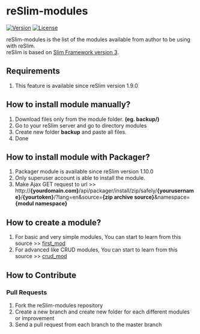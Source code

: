 reSlim-modules
=======
[![Version](https://img.shields.io/badge/reSlim-1.9.0-green.svg)](https://github.com/aalfiann/reSlim)
[![License](https://img.shields.io/badge/license-MIT-blue.svg)](https://github.com/aalfiann/reSlim/blob/master/license.md)

reSlim-modules is the list of the modules available from author to be using with reSlim.<br>
reSlim is based on [Slim Framework version 3](http://www.slimframework.com/).<br>

Requirements
---------------

1. This feature is available since reSlim version 1.9.0

How to install module manually?
---------------

1. Download files only from the module folder. **(eg. backup/)**
2. Go to your reSlim server and go to directory modules
3. Create new folder **backup** and paste all files.
4. Done

How to install module with Packager?
---------------

1. Packager module is available since reSlim version 1.10.0
2. Only superuser account is able to install the module.
3. Make Ajax GET request to url >> <br>http://**{yourdomain.com}**/api/packager/install/zip/safely/**{yourusername}**/**{yourtoken}**/?lang=en&source=**{zip archive source}**&namespace=**{modul namespace}**

How to create a module?
---------------
1. For basic and very simple modules, You can start to learn from this source >> [first_mod](https://github.com/aalfiann/reSlim-modules/tree/master/first_mod)
2. For advanced like CRUD modules, You can start to learn from this source >> [crud_mod](https://github.com/aalfiann/reSlim-modules/tree/master/crud_mod)

How to Contribute
-----------------
### Pull Requests

1. Fork the reSlim-modules repository
2. Create a new branch and create new folder for each different modules or improvement
3. Send a pull request from each branch to the master branch